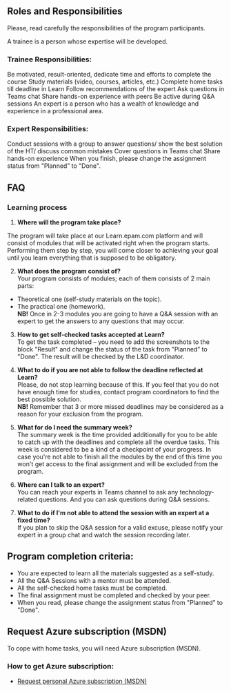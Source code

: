 ## Roles and Responsibilities
Please, read carefully the responsibilities of the program participants.

A trainee is a person whose expertise will be developed.

### Trainee Responsibilities:

Be motivated, result-oriented, dedicate time and efforts to complete the course
Study materials (video, courses, articles, etc.)
Complete home tasks till deadline in Learn
Follow recommendations of the expert
Ask questions in Teams chat
Share hands-on experience with peers
Be active during Q&A sessions
An expert is a person who has a wealth of knowledge and experience in a professional area.

### Expert Responsibilities:

Conduct sessions with a group to answer questions/ show the best solution of the HT/ discuss common mistakes
Cover questions in Teams chat
Share hands-on experience
When you finish, please change the assignment status from "Planned” to "Done".

## FAQ
### Learning process

1. **Where will the program take place?**

The program will take place at our Learn.epam.com platform and will consist of modules that will be activated right when the program starts. Performing them step by step, you will come closer to achieving your goal until you learn everything that is supposed to be obligatory.

2. **What does the program consist of?**\
Your program consists of modules; each of them consists of 2 main parts:
- Theoretical one (self-study materials on the topic).
- The practical one (homework). \
**NB!** Once in 2-3 modules you are going to have a Q&A session with an expert to get the answers to any questions that may occur.

3. **How to get self-checked tasks accepted at Learn?**\
To get the task completed – you need to add the screenshots to the block "Result" and change the status of the task from "Planned” to "Done". The result will be checked by the L&D coordinator.

5. **What to do if you are not able to follow the deadline reflected at Learn?**\
Please, do not stop learning because of this. If you feel that you do not have enough time for studies, contact program coordinators to find the best possible solution. \
**NB!** Remember that 3 or more missed deadlines may be considered as a reason for your exclusion from the program.

5. **What for do I need the summary week?**\
The summary week is the time provided additionally for you to be able to catch up with the deadlines and complete all the overdue tasks. This week is considered to be a kind of a checkpoint of your progress. In case you're not able to finish all the modules by the end of this time you won't get access to the final assignment and will be excluded from the program.

6. **Where can I talk to an expert?**\
You can reach your experts in Teams channel to ask any technology-related questions. And you can ask questions during Q&A sessions.

7. **What to do if I'm not able to attend the session with an expert at a fixed time?**\
If you plan to skip the Q&A session for a valid excuse, please notify your expert in a group chat and watch the session recording later.

## Program completion criteria:

- You are expected to learn all the materials suggested as a self-study.
- All the Q&A Sessions with a mentor must be attended.
- All the self-checked home tasks must be completed.
- The final assignment must be completed and checked by your peer.
- When you read, please change the assignment status from "Planned” to "Done".


## Request Azure subscription (MSDN)
To cope with home tasks, you will need Azure subscription (MSDN).

### How to get Azure subscription:

- [Request personal Azure subscription (MSDN)](https://kb.epam.com/pages/viewpage.action?pageId=1329573872)